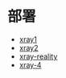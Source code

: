 # 部署
- [xray1](https://github.com/XTLS/Xray-core)
- [xray2](https://github.com/XTLS/REALITY#vless-xtls-utls-reality-example-for-xray-core-%E4%B8%AD%E6%96%87)
- [xray-reality](https://idev.dev/proxy/xray-reality.html)
- [xray-4](https://www.v2ray-agent.com/archives/1680104902581)
